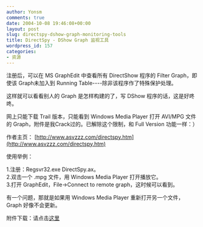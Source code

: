 ```yaml
---
author: Yonsm
comments: true
date: 2004-10-08 19:46:08+00:00
layout: post
slug: directspy-dshow-graph-monitoring-tools
title: DirectSpy - DShow Graph 监视工具
wordpress_id: 157
categories:
- 资源
---
```


注册后，可以在 MS GraphEdit 中查看所有 DirectShow 程序的 Filter Graph，即使该 Graph未加入到 Running Table----除非该程序作了特殊保护处理。  
  
这样就可以看看别人的 Graph 是怎样构建的了，写 DShow 程序的话，这是好咚咚。  
  
网上只能下载 Trail 版本，只能看到 Windows Media Player 打开 AVI/MPG 文件的 Graph，附件是我Crack过的。已解除这个限制，和 Full Version 功能一样：）  
  
作者主页： [http://www.asvzzz.com/directspy.htm](http://www.asvzzz.com/directspy.htm)

  


使用举例：  
  
1.注册：Regsvr32.exe DirectSpy.ax。  
2.双击一个 .mpg 文件，用 Windows Media Player 打开播放它。  
3.打开 GraphEdit，File->Connect to remote graph，这时候可以看到。  
  
有一个问题，那就是如果用 Windows Media Player 重新打开另一个文件，Graph 好像不会更新。

  


附件下载：请点击[这里](up/1097207028.rar)

  

